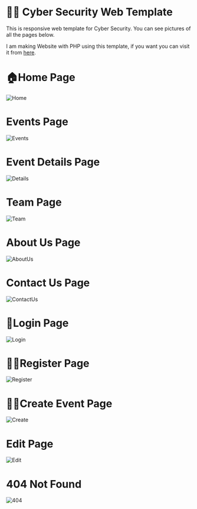 # 👨‍💻 Cyber Security Web Template
 This is responsive web template for Cyber Security. You can see pictures of all the pages below.

 I am making Website with PHP using this template, if you want you can visit it from [here](https://github.com/muki01/Cyber_Club-TrakiaUni).


# 🏠Home Page

![Home](https://github.com/user-attachments/assets/d7a715e9-fa80-4d2d-905d-34e5262266ee)

# Events Page

![Events](https://github.com/user-attachments/assets/2b619291-6daa-4589-978d-bb988e8c0ade)


# Event Details Page
  
![Details](https://github.com/user-attachments/assets/1519289f-592c-4dea-88e7-e744e53ccd9b)


# Team Page
  
![Team](https://github.com/user-attachments/assets/4f1f9bce-6cef-4923-8f74-9a722b89a25e)


# About Us Page
  
![AboutUs](https://github.com/user-attachments/assets/bba38819-7c42-4994-8912-a4c913192d6d)


# Contact Us Page
  
![ContactUs](https://github.com/user-attachments/assets/6ad67e09-b5e0-4390-8bc9-138f18a32bad)


# 🔑Login Page

![Login](https://github.com/user-attachments/assets/cbb19800-200c-4df6-b9a4-9a7bc4b1bac3)


# ✍🏻Register Page
  
![Register](https://github.com/user-attachments/assets/6f606e58-acd5-47bf-81eb-d5fa72b257fe)


# ✍🏻Create Event Page

![Create](https://github.com/user-attachments/assets/c8b2df10-b186-4fb5-9fce-4b7fe78d82ab)


# Edit Page

![Edit](https://github.com/user-attachments/assets/14a271d9-87d2-472b-aa2c-cbda1d11c222)


# 404 Not Found

![404](https://github.com/user-attachments/assets/9ed0f353-356d-4fc1-975d-48b13f0337e8)


